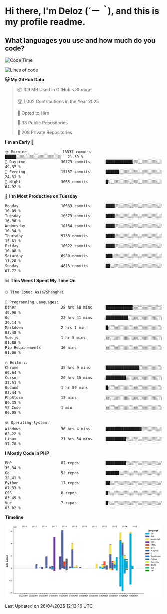 # **Hi there, I'm Deloz (*´ー｀*), and this is my profile readme.**

## **What languages you use and how much do you code?**

<!--START_SECTION:waka-->
![Code Time](http://img.shields.io/badge/Code%20Time-6%2C250%20hrs%2047%20mins-blue)

![Lines of code](https://img.shields.io/badge/From%20Hello%20World%20I%27ve%20Written-55.5%20million%20lines%20of%20code-blue)

**🐱 My GitHub Data** 

> 📦 3.9 MB Used in GitHub's Storage 
 > 
> 🏆 1,002 Contributions in the Year 2025
 > 
> 💼 Opted to Hire
 > 
> 📜 38 Public Repositories 
 > 
> 🔑 208 Private Repositories 
 > 
**I'm an Early 🐤** 

```text
🌞 Morning                13337 commits       █████░░░░░░░░░░░░░░░░░░░░   21.39 % 
🌆 Daytime                30779 commits       ████████████░░░░░░░░░░░░░   49.37 % 
🌃 Evening                15157 commits       ██████░░░░░░░░░░░░░░░░░░░   24.31 % 
🌙 Night                  3065 commits        █░░░░░░░░░░░░░░░░░░░░░░░░   04.92 % 
```
📅 **I'm Most Productive on Tuesday** 

```text
Monday                   10033 commits       ████░░░░░░░░░░░░░░░░░░░░░   16.09 % 
Tuesday                  10573 commits       ████░░░░░░░░░░░░░░░░░░░░░   16.96 % 
Wednesday                10184 commits       ████░░░░░░░░░░░░░░░░░░░░░   16.34 % 
Thursday                 9733 commits        ████░░░░░░░░░░░░░░░░░░░░░   15.61 % 
Friday                   10022 commits       ████░░░░░░░░░░░░░░░░░░░░░   16.08 % 
Saturday                 6980 commits        ███░░░░░░░░░░░░░░░░░░░░░░   11.20 % 
Sunday                   4813 commits        ██░░░░░░░░░░░░░░░░░░░░░░░   07.72 % 
```


📊 **This Week I Spent My Time On** 

```text
🕑︎ Time Zone: Asia/Shanghai

💬 Programming Languages: 
Other                    28 hrs 58 mins      ████████████░░░░░░░░░░░░░   49.96 % 
Go                       22 hrs 41 mins      ██████████░░░░░░░░░░░░░░░   39.14 % 
Markdown                 2 hrs 1 min         █░░░░░░░░░░░░░░░░░░░░░░░░   03.48 % 
Vue.js                   1 hr 5 mins         ░░░░░░░░░░░░░░░░░░░░░░░░░   01.88 % 
Pip Requirements         36 mins             ░░░░░░░░░░░░░░░░░░░░░░░░░   01.06 % 

🔥 Editors: 
Chrome                   35 hrs 9 mins       ███████████████░░░░░░░░░░   60.64 % 
Cursor                   20 hrs 35 mins      █████████░░░░░░░░░░░░░░░░   35.51 % 
GoLand                   1 hr 59 mins        █░░░░░░░░░░░░░░░░░░░░░░░░   03.44 % 
PhpStorm                 12 mins             ░░░░░░░░░░░░░░░░░░░░░░░░░   00.35 % 
VS Code                  1 min               ░░░░░░░░░░░░░░░░░░░░░░░░░   00.05 % 

💻 Operating System: 
Windows                  36 hrs 4 mins       ████████████████░░░░░░░░░   62.22 % 
Linux                    21 hrs 54 mins      █████████░░░░░░░░░░░░░░░░   37.78 % 
```

**I Mostly Code in PHP** 

```text
PHP                      82 repos            █████████░░░░░░░░░░░░░░░░   35.34 % 
Go                       52 repos            ██████░░░░░░░░░░░░░░░░░░░   22.41 % 
Python                   17 repos            ██░░░░░░░░░░░░░░░░░░░░░░░   07.33 % 
CSS                      8 repos             █░░░░░░░░░░░░░░░░░░░░░░░░   03.45 % 
Vue                      7 repos             █░░░░░░░░░░░░░░░░░░░░░░░░   03.02 % 
```



**Timeline**

![Lines of Code chart](https://raw.githubusercontent.com/deloz/deloz/main/assets/bar_graph.png)


 Last Updated on 28/04/2025 12:13:16 UTC
<!--END_SECTION:waka-->
